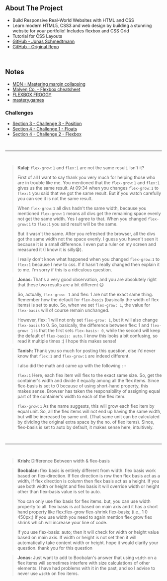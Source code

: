 ## About The Project

- Build Responsive Real-World Websites with HTML and CSS
- Learn modern HTML5, CSS3 and web design by building a stunning website for your portfolio! Includes flexbox and CSS Grid
- Tutorial for CSS Layouts
- [GitHub - Jonas Schmedtmann](https://github.com/jonasschmedtmann)
- [GitHub - Original Repo](https://github.com/jonasschmedtmann/html-css-course)

&nbsp;

## Notes

- [MDN - Mastering margin collapsing](https://developer.mozilla.org/en-US/docs/Web/CSS/CSS_Box_Model/Mastering_margin_collapsing)
- [Malven Co. - Flexbox cheatsheet](https://flexbox.malven.co/)
- [FLEXBOX FROGGY](https://flexboxfroggy.com/)
- [mastery.games](https://mastery.games/)

### Challenges

- [Section 3 - Challenge 3 - Position](https://codepen.io/jonasschmedtmann/pen/dyNwwGP/7a64f0845fd4f6439b63203371edbcb1)
- [Section 4 - Challenge 1 - Floats](https://codepen.io/jonasschmedtmann/pen/eYgbXrV/1a12771af64312342aa5a5f45bd2347c)
- [Section 4 - Challenge 2 - Flexbox](https://codepen.io/jonasschmedtmann/pen/MWJZZQL/c8e97f50f726b8e57ff58068647cde00)

&nbsp;

---

&nbsp;

> <b>Kulaj: </b><code>flex-grow:1</code> and <code>flex:1</code> are not the same result. Isn't it?
>
> First of all I want to say thank you very much for helping those who are in trouble like me. You mentioned that the <code>flex-grow:1</code> and <code>flex:1</code> gives us the same result. At 09:34 when you changes <code>flex-grow:1</code> to <code>flex:1</code> you said that we got the same result. But if you watch carefully you can see it is not the same result.
>
> When <code>flex-grow:1</code> all divs hadn't the same width, because you mentioned <code>flex-grow:1</code> means all divs get the remaining space evenly not get the same width. Yes I agree to that. When you changed <code>flex-grow:1</code> to <code>flex:1</code> you said result will be the same.
>
> But it wasn't the same. After you refreshed the browser, all the divs got the same width not the space evenly. I guess you haven't seen it because it is a small difference. I even put a ruler on my screen and measured it (I know it is silly😁).
>
> I really don't know what happened when you changed <code>flex-grow:1</code> to <code>flex:1</code> because I new to css. If it hasn't really changed then explain it to me. I'm sorry if this is a ridiculous question.

> <b>Jonas: </b>That's a very good observation, and you are absolutely right that these two results are a bit different 😃
>
> So, actually, <code>flex-grow: 1</code> and flex: 1 are not the exact same thing. Remember how the default for <code>flex-basis</code> (basically the width of flex items) is set to auto. So, when we set <code>flex-grow: 1</code>, the value for <code>flex-basis</code> will of course remain unchanged.
>
> However, flex: 1 will not only set <code>flex-grow: 1</code>, but it will also change <code>flex-basis</code> to 0. So, basically, the difference between flex: 1 and <code>flex-grow: 1</code> is that the first sets <code>flex-basis: 0</code>, while the second will keep the default of <code>flex-basis: auto</code>. I know this looks a bit confusing, so read it multiple times :) I hope this makes sense!

> <b>Tanish: </b>Thank you so much for posting this question, else i'd never know that <code>flex:1</code> and <code>flex-grow:1</code> are indeed different.
>
> I also did the math and came up with the following : -
>
> <code>flex:1</code> Here, each flex item will flex to the exact same size. So, get the container's width and divide it equally among all the flex items. Since flex-basis is set to 0 because of using short-hand property, this makes sense. Browser has taken the responsibility of assigning equal part of the container's width to each of the flex item.
>
> <code>flex-grow:1</code> As the name suggests, this will grow each flex item by equal unit. So, all the flex items will not end up having the same width, but will be increased by same unit. (That same unit can be calculated by dividing the original extra space by the no. of flex items). Since, flex-basis is set to auto by default, it makes sense here, intuitively.

&nbsp;

---

&nbsp;

> <b>Krish: </b>Difference Between width & flex-basis

> <b>Boobalan: </b>flex basis is entirely different from width. flex basis work based on flex-direction. If flex direction is row then flex basis act as a width, if flex direction is column then flex basis act as a height. If you use both width or height and flex basis it will override width or height other than flex-basis value is set to auto.
>
> You can only use flex basis for flex items. but, you can use width property to all. flex basis is act based on main axis and it has a short hand property like flex:flex-grow flex-shrink flex-basis; (i.e., 1 0 450px;) If you use width you need to again mention flex grow flex shrink which will increase your line of code.
>
> If you use flex-basis: auto; then it will check for width or height value based on main axis. If width or height is not set then it will automatically take content width or height. hope it would clarify your question. thank you for this question

> <b>Jonas: </b>Just want to add to Boobalan's answer that using <code>width</code> on a flex items will sometimes interfere with size calculations of other elements. I have had problems with it in the past, and so I advise to never use <code>width</code> on flex items.
